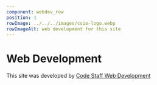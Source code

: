 ```yaml
---
component: webdev_row
position: 1
rowImage: ../../../images/csio-logo.webp
rowImageAlt: web development for this site
---
```

#  Web Development

This site was developed by
<a href='#'> Code Staff Web Development</a>
